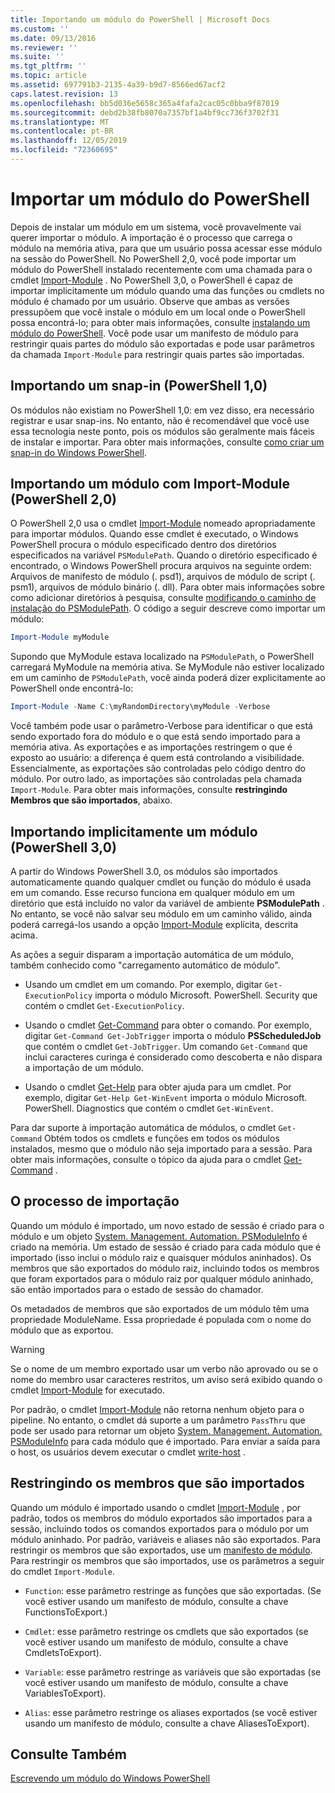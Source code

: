 ```yaml
---
title: Importando um módulo do PowerShell | Microsoft Docs
ms.custom: ''
ms.date: 09/13/2016
ms.reviewer: ''
ms.suite: ''
ms.tgt_pltfrm: ''
ms.topic: article
ms.assetid: 697791b3-2135-4a39-b9d7-8566ed67acf2
caps.latest.revision: 13
ms.openlocfilehash: bb5d036e5658c365a4fafa2cac05c0bba9f87019
ms.sourcegitcommit: debd2b38fb8070a7357bf1a4bf9cc736f3702f31
ms.translationtype: MT
ms.contentlocale: pt-BR
ms.lasthandoff: 12/05/2019
ms.locfileid: "72360695"
---
```

# <a name="importing-a-powershell-module"></a>Importar um módulo do PowerShell

Depois de instalar um módulo em um sistema, você provavelmente vai querer importar o módulo. A importação é o processo que carrega o módulo na memória ativa, para que um usuário possa acessar esse módulo na sessão do PowerShell. No PowerShell 2,0, você pode importar um módulo do PowerShell instalado recentemente com uma chamada para o cmdlet [Import-Module](/powershell/module/Microsoft.PowerShell.Core/Import-Module) . No PowerShell 3,0, o PowerShell é capaz de importar implicitamente um módulo quando uma das funções ou cmdlets no módulo é chamado por um usuário. Observe que ambas as versões pressupõem que você instale o módulo em um local onde o PowerShell possa encontrá-lo; para obter mais informações, consulte [instalando um módulo do PowerShell](./installing-a-powershell-module.md). Você pode usar um manifesto de módulo para restringir quais partes do módulo são exportadas e pode usar parâmetros da chamada `Import-Module` para restringir quais partes são importadas.

## <a name="importing-a-snap-in-powershell-10"></a>Importando um snap-in (PowerShell 1,0)

Os módulos não existiam no PowerShell 1,0: em vez disso, era necessário registrar e usar snap-ins. No entanto, não é recomendável que você use essa tecnologia neste ponto, pois os módulos são geralmente mais fáceis de instalar e importar. Para obter mais informações, consulte [como criar um snap-in do Windows PowerShell](../cmdlet/how-to-create-a-windows-powershell-snap-in.md).

## <a name="importing-a-module-with-import-module-powershell-20"></a>Importando um módulo com Import-Module (PowerShell 2,0)

O PowerShell 2,0 usa o cmdlet [Import-Module](/powershell/module/Microsoft.PowerShell.Core/Import-Module) nomeado apropriadamente para importar módulos. Quando esse cmdlet é executado, o Windows PowerShell procura o módulo especificado dentro dos diretórios especificados na variável `PSModulePath`. Quando o diretório especificado é encontrado, o Windows PowerShell procura arquivos na seguinte ordem: Arquivos de manifesto de módulo (. psd1), arquivos de módulo de script (. psm1), arquivos de módulo binário (. dll). Para obter mais informações sobre como adicionar diretórios à pesquisa, consulte [modificando o caminho de instalação do PSModulePath](./modifying-the-psmodulepath-installation-path.md). O código a seguir descreve como importar um módulo:

```powershell
Import-Module myModule
```

Supondo que MyModule estava localizado na `PSModulePath`, o PowerShell carregará MyModule na memória ativa. Se MyModule não estiver localizado em um caminho de `PSModulePath`, você ainda poderá dizer explicitamente ao PowerShell onde encontrá-lo:

```powershell
Import-Module -Name C:\myRandomDirectory\myModule -Verbose
```

Você também pode usar o parâmetro-Verbose para identificar o que está sendo exportado fora do módulo e o que está sendo importado para a memória ativa. As exportações e as importações restringem o que é exposto ao usuário: a diferença é quem está controlando a visibilidade. Essencialmente, as exportações são controladas pelo código dentro do módulo. Por outro lado, as importações são controladas pela chamada `Import-Module`. Para obter mais informações, consulte **restringindo Membros que são importados**, abaixo.

## <a name="implicitly-importing-a-module-powershell-30"></a>Importando implicitamente um módulo (PowerShell 3,0)

A partir do Windows PowerShell 3.0, os módulos são importados automaticamente quando qualquer cmdlet ou função do módulo é usada em um comando. Esse recurso funciona em qualquer módulo em um diretório que está incluído no valor da variável de ambiente **PSModulePath** . No entanto, se você não salvar seu módulo em um caminho válido, ainda poderá carregá-los usando a opção [Import-Module](/powershell/module/Microsoft.PowerShell.Core/Import-Module) explícita, descrita acima.

As ações a seguir disparam a importação automática de um módulo, também conhecido como "carregamento automático de módulo".

- Usando um cmdlet em um comando. Por exemplo, digitar `Get-ExecutionPolicy` importa o módulo Microsoft. PowerShell. Security que contém o cmdlet `Get-ExecutionPolicy`.

- Usando o cmdlet [Get-Command](/powershell/module/Microsoft.PowerShell.Core/Get-Command) para obter o comando.  Por exemplo, digitar `Get-Command Get-JobTrigger` importa o módulo **PSScheduledJob** que contém o cmdlet `Get-JobTrigger`. Um comando `Get-Command` que inclui caracteres curinga é considerado como descoberta e não dispara a importação de um módulo.

- Usando o cmdlet [Get-Help](/powershell/module/Microsoft.PowerShell.Core/Get-Help) para obter ajuda para um cmdlet. Por exemplo, digitar `Get-Help Get-WinEvent` importa o módulo Microsoft. PowerShell. Diagnostics que contém o cmdlet `Get-WinEvent`.

Para dar suporte à importação automática de módulos, o cmdlet `Get-Command` Obtém todos os cmdlets e funções em todos os módulos instalados, mesmo que o módulo não seja importado para a sessão. Para obter mais informações, consulte o tópico da ajuda para o cmdlet [Get-Command](/powershell/module/Microsoft.PowerShell.Core/Get-Command) .

## <a name="the-importing-process"></a>O processo de importação

Quando um módulo é importado, um novo estado de sessão é criado para o módulo e um objeto [System. Management. Automation. PSModuleInfo](/dotnet/api/System.Management.Automation.PSModuleInfo) é criado na memória. Um estado de sessão é criado para cada módulo que é importado (isso inclui o módulo raiz e quaisquer módulos aninhados). Os membros que são exportados do módulo raiz, incluindo todos os membros que foram exportados para o módulo raiz por qualquer módulo aninhado, são então importados para o estado de sessão do chamador.

Os metadados de membros que são exportados de um módulo têm uma propriedade ModuleName. Essa propriedade é populada com o nome do módulo que as exportou.

> [!WARNING]
> Se o nome de um membro exportado usar um verbo não aprovado ou se o nome do membro usar caracteres restritos, um aviso será exibido quando o cmdlet [Import-Module](/powershell/module/Microsoft.PowerShell.Core/Import-Module) for executado.

Por padrão, o cmdlet [Import-Module](/powershell/module/Microsoft.PowerShell.Core/Import-Module) não retorna nenhum objeto para o pipeline. No entanto, o cmdlet dá suporte a um parâmetro `PassThru` que pode ser usado para retornar um objeto [System. Management. Automation. PSModuleInfo](/dotnet/api/System.Management.Automation.PSModuleInfo) para cada módulo que é importado. Para enviar a saída para o host, os usuários devem executar o cmdlet [write-host](/powershell/module/Microsoft.PowerShell.Utility/Write-Host) .

## <a name="restricting--the-members-that-are-imported"></a>Restringindo os membros que são importados

Quando um módulo é importado usando o cmdlet [Import-Module](/powershell/module/Microsoft.PowerShell.Core/Import-Module) , por padrão, todos os membros do módulo exportados são importados para a sessão, incluindo todos os comandos exportados para o módulo por um módulo aninhado. Por padrão, variáveis e aliases não são exportados. Para restringir os membros que são exportados, use um [manifesto de módulo](./how-to-write-a-powershell-module-manifest.md). Para restringir os membros que são importados, use os parâmetros a seguir do cmdlet `Import-Module`.

- `Function`: esse parâmetro restringe as funções que são exportadas. (Se você estiver usando um manifesto de módulo, consulte a chave FunctionsToExport.)

- `Cmdlet`: esse parâmetro restringe os cmdlets que são exportados (se você estiver usando um manifesto de módulo, consulte a chave CmdletsToExport).

- `Variable`: esse parâmetro restringe as variáveis que são exportadas (se você estiver usando um manifesto de módulo, consulte a chave VariablesToExport).

- `Alias`: esse parâmetro restringe os aliases exportados (se você estiver usando um manifesto de módulo, consulte a chave AliasesToExport).

## <a name="see-also"></a>Consulte Também

[Escrevendo um módulo do Windows PowerShell](./writing-a-windows-powershell-module.md)
